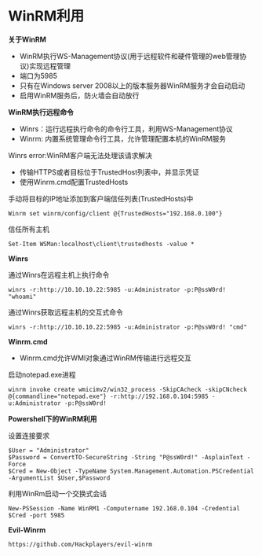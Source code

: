 # WinRM利用

**关于WinRM**

* WinRM执行WS-Management协议(用于远程软件和硬件管理的web管理协议)实现远程管理
* 端口为5985
* 只有在Windows server 2008以上的版本服务器WinRM服务才会自动启动
* 启用WinRM服务后，防火墙会自动放行

**WinRM执行远程命令**

* Winrs：运行远程执行命令的命令行工具，利用WS-Management协议
* Winrm: 内置系统管理命令行工具，允许管理配置本机的WinRM服务

Winrs error:WinRM客户端无法处理该请求解决

* 传输HTTPS或者目标位于TrustedHost列表中，并显示凭证
* 使用Winrm.cmd配置TrustedHosts

手动将目标的IP地址添加到客户端信任列表(TrustedHosts)中

```
Winrm set winrm/config/client @{TrustedHosts="192.168.0.100"}
```

信任所有主机

```
Set-Item WSMan:localhost\client\trustedhosts -value *
```

**Winrs**

通过Winrs在远程主机上执行命令

```
winrs -r:http://10.10.10.22:5985 -u:Administrator -p:P@ssW0rd! "whoami"
```

通过Winrs获取远程主机的交互式命令

```
winrs -r:http://10.10.10.22:5985 -u:Administrator -p:P@ssW0rd! "cmd"
```

**Winrm.cmd**

* Winrm.cmd允许WMI对象通过WinRM传输进行远程交互

启动notepad.exe进程

```
winrm invoke create wmicimv2/win32_process -SkipCAcheck -skipCNcheck @{commandline="notepad.exe"} -r:http://192.168.0.104:5985 -u:Administrator -p:P@ssW0rd!
```

**Powershell下的WinRM利用**

设置连接要求

```
$User = "Administrator"
$Password = ConvertTO-SecureString -String "P@ssW0rd!" -AsplainText -Force
$Cred = New-Object -TypeName System.Management.Automation.PSCredential -ArgumentList $User,$Password
```

利用WinRm启动一个交换式会话

```
New-PSSession -Name WinRM1 -Computername 192.168.0.104 -Credential $Cred -port 5985
```

**Evil-Winrm**

```
https://github.com/Hackplayers/evil-winrm
```
